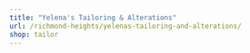 ```yaml
---
title: "Yelena's Tailoring & Alterations"
url: /richmond-heights/yelenas-tailoring-and-alterations/
shop: tailor
---
```

